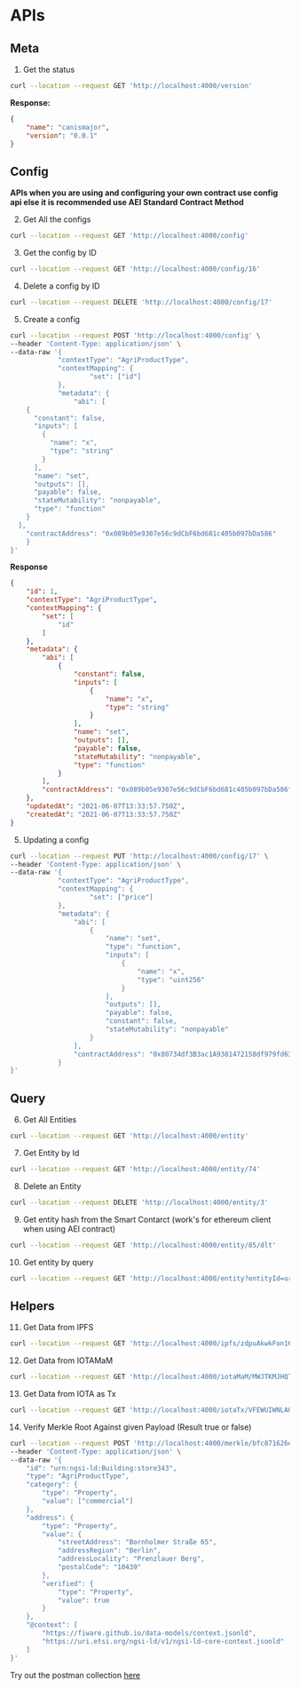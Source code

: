 # APIs

## Meta

1. Get the status 

```sh
curl --location --request GET 'http://localhost:4000/version'
```

**Response:**

```json
{
    "name": "canismajor",
    "version": "0.0.1"
}
```


## Config 

**APIs when you are using and configuring your own contract use **config** api else it is recommended use AEI Standard Contract Method**

2. Get All the configs

```sh
curl --location --request GET 'http://localhost:4000/config'
```

3. Get the config by ID

```sh
curl --location --request GET 'http://localhost:4000/config/16'
```

4. Delete a config by ID

```sh
curl --location --request DELETE 'http://localhost:4000/config/17'
```


5. Create a config

```sh
curl --location --request POST 'http://localhost:4000/config' \
--header 'Content-Type: application/json' \
--data-raw '{
            "contextType": "AgriProductType",
            "contextMapping": {
                    "set": ["id"]
            },
            "metadata": {
                "abi": [
    {
      "constant": false,
      "inputs": [
        {
          "name": "x",
          "type": "string"
        }
      ],
      "name": "set",
      "outputs": [],
      "payable": false,
      "stateMutability": "nonpayable",
      "type": "function"
    }
  ],
    "contractAddress": "0x089b05e9307e56c9dCbF6bd681c405b097bDa586"
    }
}'
```

**Response**

```json
{
    "id": 1,
    "contextType": "AgriProductType",
    "contextMapping": {
        "set": [
            "id"
        ]
    },
    "metadata": {
        "abi": [
            {
                "constant": false,
                "inputs": [
                    {
                        "name": "x",
                        "type": "string"
                    }
                ],
                "name": "set",
                "outputs": [],
                "payable": false,
                "stateMutability": "nonpayable",
                "type": "function"
            }
        ],
        "contractAddress": "0x089b05e9307e56c9dCbF6bd681c405b097bDa586"
    },
    "updatedAt": "2021-06-07T13:33:57.750Z",
    "createdAt": "2021-06-07T13:33:57.750Z"
}
```

5. Updating a config

```sh
curl --location --request PUT 'http://localhost:4000/config/17' \
--header 'Content-Type: application/json' \
--data-raw '{
            "contextType": "AgriProductType",
            "contextMapping": {
                    "set": ["price"]
            },
            "metadata": {
                "abi": [
                    {
                        "name": "set",
                        "type": "function",
                        "inputs": [
                            {
                                "name": "x",
                                "type": "uint256"
                            }
                        ],
                        "outputs": [],
                        "payable": false,
                        "constant": false,
                        "stateMutability": "nonpayable"
                    }
                ],
                "contractAddress": "0x80734df3B3ac1A9381472158df979fd6328ea47D"
            }
}'
```

## Query 

6. Get All Entities

```sh
curl --location --request GET 'http://localhost:4000/entity'
```

7. Get Entity by Id
```sh
curl --location --request GET 'http://localhost:4000/entity/74'
```

8. Delete an Entity
```sh
curl --location --request DELETE 'http://localhost:4000/entity/3'
```

9. Get entity hash from the Smart Contarct (work's for ethereum client when using AEI contract)
```sh
curl --location --request GET 'http://localhost:4000/entity/85/dlt'
```

10. Get entity by query
```sh
curl --location --request GET 'http://localhost:4000/entity?entityId=urn:ngsi-ld:Building:store021'
```

## Helpers

11. Get Data from IPFS
```sh
curl --location --request GET 'http://localhost:4000/ipfs/zdpuAkwkFon16cicgPHZMwziAqKfGDaQSj1VPsyZLCbmXFKgD'
```

12. Get Data from IOTAMaM
```sh
curl --location --request GET 'http://localhost:4000/iotaMaM/MWJTKMJHQTXLMEDHNV9TAJDAYCTPLGURKCTKYUQMY9CMKUNYX99DCXGQVOVSCHQEAAZGMXDDXA9POSKXJ'
```

13. Get Data from IOTA as Tx
```sh
curl --location --request GET 'http://localhost:4000/iotaTx/VFEWUIWNLAOGYWLLPNUYBV9CGFJWDSVNBJGLOZJOCWYUOIVWXWGGGDP9GTP9TMLIPBFVUVL9TYJUGB999'
```

14. Verify Merkle Root Against given Payload (Result true or false)
```sh
curl --location --request POST 'http://localhost:4000/merkle/bfc871626e72c2550bc2c3b4f70b7c42f2260f3f4a1dc9ebc731785da47a30a5/address' \
--header 'Content-Type: application/json' \
--data-raw '{
    "id": "urn:ngsi-ld:Building:store343",
    "type": "AgriProductType",
    "category": {
    	"type": "Property",
        "value": ["commercial"]
    },
    "address": {
        "type": "Property",
        "value": {
            "streetAddress": "Bornholmer Straße 65",
            "addressRegion": "Berlin",
            "addressLocality": "Prenzlauer Berg",
            "postalCode": "10439"
        },
        "verified": {
			"type": "Property",
			"value": true
		}
    },
    "@context": [
        "https://fiware.github.io/data-models/context.jsonld",
        "https://uri.etsi.org/ngsi-ld/v1/ngsi-ld-core-context.jsonld"
    ]
}'
```

Try out the postman collection [here](https://github.com/fiware/CanisMajor/blob/master/postman.json)